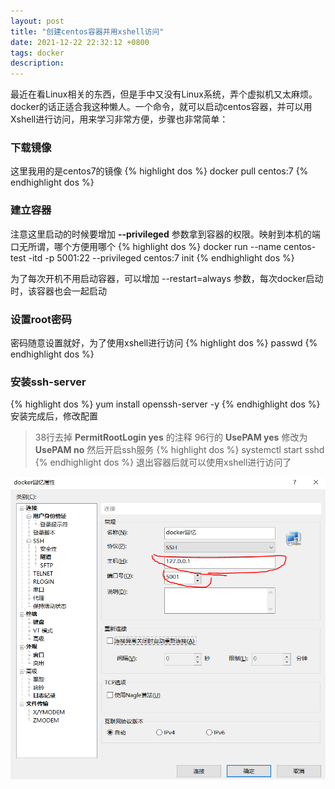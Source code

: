 ```yaml
---
layout: post
title: "创建centos容器并用xshell访问"
date: 2021-12-22 22:32:12 +0800
tags: docker
description: 
---
```


最近在看Linux相关的东西，但是手中又没有Linux系统，弄个虚拟机又太麻烦。docker的话正适合我这种懒人。一个命令，就可以启动centos容器，并可以用Xshell进行访问，用来学习非常方便，步骤也非常简单：

### 下载镜像
这里我用的是centos7的镜像
{% highlight dos %}
docker pull centos:7
{% endhighlight dos %}

### 建立容器
注意这里启动的时候要增加 **--privileged** 参数拿到容器的权限。映射到本机的端口无所谓，哪个方便用哪个
{% highlight dos %}
docker run --name centos-test -itd -p 5001:22 --privileged centos:7 init
{% endhighlight dos %}

为了每次开机不用启动容器，可以增加 --restart=always 参数，每次docker启动时，该容器也会一起启动

### 设置root密码
密码随意设置就好，为了使用xshell进行访问
{% highlight dos %}
passwd
{% endhighlight dos %}

### 安装ssh-server
{% highlight dos %}
yum install openssh-server -y
{% endhighlight dos %}
安装完成后，修改配置
> 38行去掉 **PermitRootLogin yes** 的注释
> 96行的 **UsePAM yes** 修改为 **UsePAM no**
然后开启ssh服务
{% highlight dos %}
systemctl start sshd
{% endhighlight dos %}
退出容器后就可以使用xshell进行访问了

![](/images/2021-12-22-1.PNG)